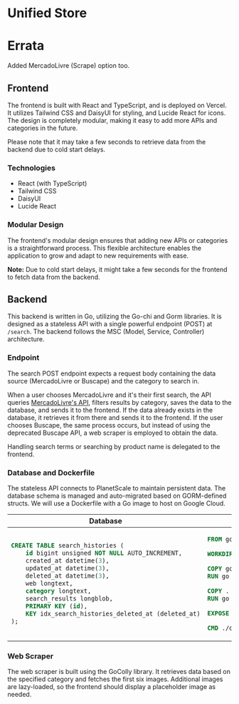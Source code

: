 # Unified Store

# Errata

Added MercadoLivre (Scrape) option too.

## Frontend

The frontend is built with React and TypeScript, and is deployed on Vercel. It utilizes Tailwind CSS and DaisyUI for styling, and Lucide React for icons. The design is completely modular, making it easy to add more APIs and categories in the future.

Please note that it may take a few seconds to retrieve data from the backend due to cold start delays.

### Technologies

- React (with TypeScript)
- Tailwind CSS
- DaisyUI
- Lucide React

### Modular Design

The frontend's modular design ensures that adding new APIs or categories is a straightforward process. This flexible architecture enables the application to grow and adapt to new requirements with ease.

**Note:** Due to cold start delays, it might take a few seconds for the frontend to fetch data from the backend.

## Backend

This backend is written in Go, utilizing the Go-chi and Gorm libraries. It is designed as a stateless API with a single powerful endpoint (POST) at `/search`. The backend follows the MSC (Model, Service, Controller) architecture.

### Endpoint

The search POST endpoint expects a request body containing the data source (MercadoLivre or Buscape) and the category to search in.

When a user chooses MercadoLivre and it's their first search, the API queries [MercadoLivre's API](https://developers.mercadolivre.com.br/pt_br/api-docs-pt-br), filters results by category, saves the data to the database, and sends it to the frontend. If the data already exists in the database, it retrieves it from there and sends it to the frontend. If the user chooses Buscape, the same process occurs, but instead of using the deprecated Buscape API, a web scraper is employed to obtain the data.

Handling search terms or searching by product name is delegated to the frontend.

### Database and Dockerfile

The stateless API connects to PlanetScale to maintain persistent data. The database schema is managed and auto-migrated based on GORM-defined structs. We will use a Dockerfile with a Go image to host on Google Cloud.

<table align="center">
<thead>
<tr>
<th>Database</th>
<th>Dockerfile</th>
</tr>
</thead>
<tbody>
<tr>
<td>

```sql
CREATE TABLE search_histories (
	id bigint unsigned NOT NULL AUTO_INCREMENT,
	created_at datetime(3),
	updated_at datetime(3),
	deleted_at datetime(3),
	web longtext,
	category longtext,
	search_results longblob,
	PRIMARY KEY (id),
	KEY idx_search_histories_deleted_at (deleted_at)
);
```

</td>
<td>

```Dockerfile
FROM golang:1.20.1-alpine3.17

WORKDIR /usr/src/app

COPY go.mod go.sum ./
RUN go mod download && go mod verify

COPY . .
RUN go build -o ./out/dist .

EXPOSE 8080

CMD ./out/dist
```

</td>
</tr>
</tbody>
</table>

### Web Scraper

The web scraper is built using the GoColly library. It retrieves data based on the specified category and fetches the first six images. Additional images are lazy-loaded, so the frontend should display a placeholder image as needed.
